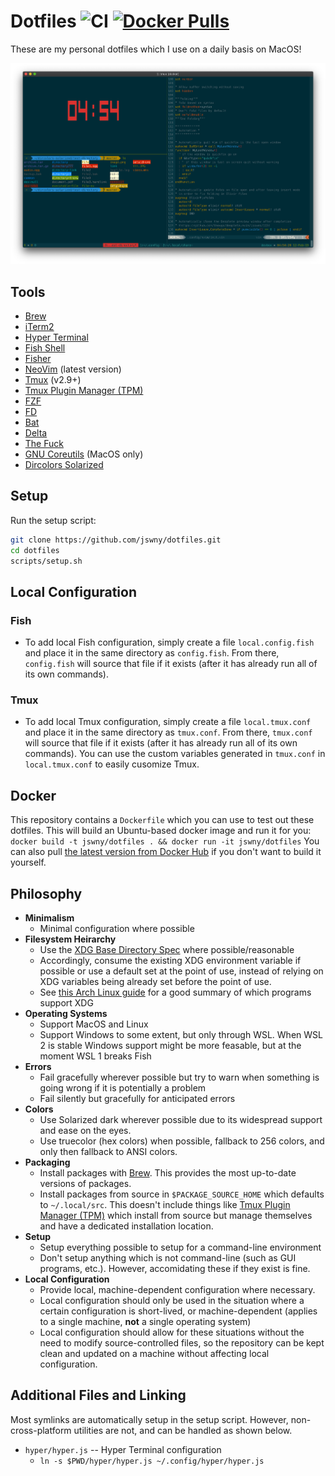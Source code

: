 # Dotfiles ![CI](https://github.com/jswny/dotfiles/workflows/CI/badge.svg) [![Docker Pulls](https://img.shields.io/docker/pulls/jswny/dotfiles)](https://hub.docker.com/r/jswny/dotfiles)
These are my personal dotfiles which I use on a daily basis on MacOS!

![Screenshot](images/screenshot.png)

## Tools
- [Brew](brew.sh)
- [iTerm2](https://www.iterm2.com/)
- [Hyper Terminal](https://hyper.is/)
- [Fish Shell](https://fishshell.com/)
- [Fisher](https://github.com/jorgebucaran/fisher)
- [NeoVim](https://neovim.io/) (latest version)
- [Tmux](https://github.com/tmux/tmux) (v2.9+)
- [Tmux Plugin Manager (TPM)](https://github.com/tmux-plugins/tpm)
- [FZF](https://github.com/junegunn/fzf)
- [FD](https://github.com/sharkdp/fd)
- [Bat](https://github.com/sharkdp/bat)
- [Delta](https://github.com/dandavison/delta)
- [The Fuck](https://github.com/nvbn/thefuck)
- [GNU Coreutils](https://formulae.brew.sh/formula/coreutils) (MacOS only)
- [Dircolors Solarized](https://github.com/seebi/dircolors-solarized)


## Setup
Run the setup script:
```sh
git clone https://github.com/jswny/dotfiles.git
cd dotfiles
scripts/setup.sh
```

## Local Configuration
### Fish
- To add local Fish configuration, simply create a file `local.config.fish` and place it in the same directory as `config.fish`. From there, `config.fish` will source that file if it exists (after it has already run all of its own commands).

### Tmux
- To add local Tmux configuration, simply create a file `local.tmux.conf` and place it in the same directory as `tmux.conf`. From there, `tmux.conf` will source that file if it exists (after it has already run all of its own commands). You can use the custom variables generated in `tmux.conf` in `local.tmux.conf` to easily cusomize Tmux.

## Docker
This repository contains a `Dockerfile` which you can use to test out these dotfiles. This will build an Ubuntu-based docker image and run it for you:
`docker build -t jswny/dotfiles . && docker run -it jswny/dotfiles`
You can also pull [the latest version from Docker Hub](https://hub.docker.com/r/jswny/devbox) if you don't want to build it yourself.

## Philosophy
- **Minimalism**
  - Minimal configuration where possible
- **Filesystem Heirarchy**
  - Use the [XDG Base Directory Spec](https://standards.freedesktop.org/basedir-spec/basedir-spec-latest.html) where possible/reasonable
  - Accordingly, consume the existing XDG environment variable if possible or use a default set at the point of use, instead of relying on XDG variables being already set before the point of use.
  - See [this Arch Linux guide](https://wiki.archlinux.org/index.php/XDG_Base_Directory) for a good summary of which programs support XDG
- **Operating Systems**
  - Support MacOS and Linux
  - Support Windows to some extent, but only through WSL. When WSL 2 is stable Windows support might be more feasable, but at the moment WSL 1 breaks Fish
- **Errors**
  - Fail gracefully wherever possible but try to warn when something is going wrong if it is potentially a problem
  - Fail silently but gracefully for anticipated errors
- **Colors**
  - Use Solarized dark wherever possible due to its widespread support and ease on the eyes.
  - Use truecolor (hex colors) when possible, fallback to 256 colors, and only then fallback to ANSI colors.
- **Packaging**
  - Install packages with [Brew](https://brew.sh/). This provides the most up-to-date versions of packages.
  - Install packages from source in `$PACKAGE_SOURCE_HOME` which defaults to `~/.local/src`. This doesn't include things like [Tmux Plugin Manager (TPM)](https://github.com/tmux-plugins/tpm) which install from source but manage themselves and have a dedicated installation location.
- **Setup**
  - Setup everything possible to setup for a command-line environment
  - Don't setup anything which is not command-line (such as GUI programs, etc.). However, accomidating these if they exist is fine.
- **Local Configuration**
  - Provide local, machine-dependent configuration where necessary.
  - Local configuration should only be used in the situation where a certain configuration is short-lived, or machine-dependent (applies to a single machine, **not** a single operating system)
  - Local configuration should allow for these situations without the need to modify source-controlled files, so the repository can be kept clean and updated on a machine without affecting local configuration.

## Additional Files and Linking
Most symlinks are automatically setup in the setup script. However, non-cross-platform utilities are not, and can be handled as shown below.
- `hyper/hyper.js` -- Hyper Terminal configuration
  - `ln -s $PWD/hyper/hyper.js ~/.config/hyper/hyper.js`
